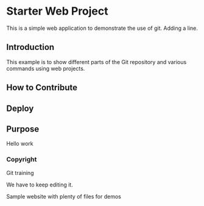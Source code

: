 # Starter Web Project
This is a simple web application to demonstrate
the use of git. Adding a line.

## Introduction

This example is to show different parts
of the Git repository and various commands
using web projects.

## How to Contribute

## Deploy

## Purpose
Hello work

### Copyright
Git training

We have to keep editing it.

Sample website with plenty of files for demos
